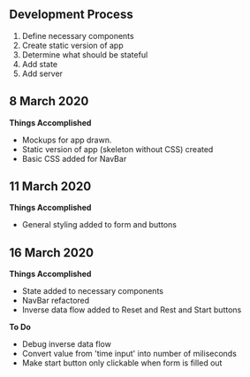 ## Development Process
1. Define necessary components
2. Create static version of app
3. Determine what should be stateful
4. Add state
5. Add server

## 8 March 2020
**Things Accomplished** 
* Mockups for app drawn.
* Static version of app (skeleton without CSS) created
* Basic CSS added for NavBar

## 11 March 2020
**Things Accomplished**
* General styling added to form and buttons

## 16 March 2020
**Things Accomplished**
* State added to necessary components
* NavBar refactored
* Inverse data flow added to Reset and Rest and Start buttons

**To Do**
* Debug inverse data flow
* Convert value from 'time input' into number of miliseconds
* Make start button only clickable when form is filled out